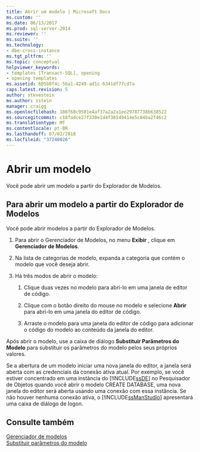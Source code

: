 ```yaml
---
title: Abrir um modelo | Microsoft Docs
ms.custom: ''
ms.date: 06/13/2017
ms.prod: sql-server-2014
ms.reviewer: ''
ms.suite: ''
ms.technology:
- dbe-cross-instance
ms.tgt_pltfrm: ''
ms.topic: conceptual
helpviewer_keywords:
- templates [Transact-SQL], opening
- opening templates
ms.assetid: 605b0f4c-5ba1-4249-ad1c-6341df77cd7a
caps.latest.revision: 5
author: stevestein
ms.author: sstein
manager: craigg
ms.openlocfilehash: 108f68c9501e4af37a2a2a1ee29787738b638522
ms.sourcegitcommit: c18fadce27f330e1d4f36549414e5c84ba2f46c2
ms.translationtype: MT
ms.contentlocale: pt-BR
ms.lasthandoff: 07/02/2018
ms.locfileid: "37240026"
---
```

# <a name="open-a-template"></a>Abrir um modelo
  Você pode abrir um modelo a partir do Explorador de Modelos.  
  
## <a name="to-open-a-template-from-template-explorer"></a>Para abrir um modelo a partir do Explorador de Modelos  
 Você pode abrir modelos a partir do Explorador de Modelos.  
  
1.  Para abrir o Gerenciador de Modelos, no menu **Exibir** , clique em **Gerenciador de Modelos**.  
  
2.  Na lista de categorias de modelo, expanda a categoria que contém o modelo que você deseja abrir.  
  
3.  Há três modos de abrir o modelo:  
  
    1.  Clique duas vezes no modelo para abri-lo em uma janela de editor de código.  
  
    2.  Clique com o botão direito do mouse no modelo e selecione **Abrir** para abri-lo em uma janela do editor de código.  
  
    3.  Arraste o modelo para uma janela do editor de código para adicionar o código do modelo ao conteúdo da janela do editor.  
  
 Após abrir o modelo, use a caixa de diálogo **Substituir Parâmetros do Modelo** para substituir os parâmetros do modelo pelos seus próprios valores.  
  
 Se a abertura de um modelo iniciar uma nova janela do editor, a janela será aberta com as credenciais da conexão ativa atual. Por exemplo, se você estiver concentrado em uma instância do [!INCLUDE[ssDE](../../includes/ssde-md.md)] no Pesquisador de Objetos quando você abrir o modelo CREATE DATABASE, uma nova janela do editor será aberta usando uma conexão com essa instância. Se não houver nenhuma conexão ativa, o [!INCLUDE[ssManStudio](../../includes/ssmanstudio-md.md)] apresentará uma caixa de diálogo de logon.  
  
## <a name="see-also"></a>Consulte também  
 [Gerenciador de modelos](template-explorer.md)   
 [Substituir parâmetros do modelo](replace-template-parameters.md)  
  
  
